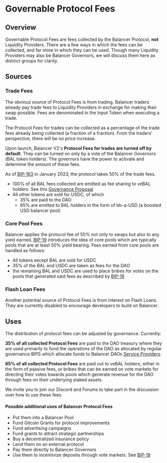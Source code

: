 # Governable Protocol Fees

## Overview

Governable Protocol Fees are fees collected by the Balancer Protocol, **not** Liquidity Providers. There are a few ways in which the fees can be collected, and far more in which they can be used. Though many Liquidity Providers may also be Balancer Governors, we will discuss them here as distinct groups for clarity. 

## Sources

### Trade Fees

The obvious source of Protocol Fees is from trading. Balancer traders already pay trade fees to Liquidity Providers in exchange for making their swap possible. Fees are denominated in the Input Token when executing a trade. 

The Protocol Fees for trades can be collected as a percentage of the trade fees already being collected (a fraction of a fraction). From the traders' perspective, there will be no price increase. 

Upon launch, Balancer V2's **Protocol Fees for trades are turned off by default**. They can be turned on only by a vote of the Balancer Governors (BAL token holders). The governors have the power to activate and determine the amount of these fees.

As of [BIP-163](https://forum.balancer.fi/t/bip-19-incentivize-core-pools-l2-usage/3329#specification-4)  in January 2023, the protocol takes 50% of the trade fees.
- 100% of all BAL fees collected are emitted as fee sharing to veBAL holders.  See this [Governance Proposal](https://forum.balancer.fi/t/proposal-distribute-protocol-fees-in-bal-where-appropriate/2933)
- All other tokens are sold for USDC, of which 
  - 35% are paid to the DAO 
  - 65% are emitted to BAL holders in the form of bb-a-USD (a boosted USD balancer pool)

### Core Pool Fees
Balancer applies the protocol fee of 50% not only to swaps but also to any yield earned. [BIP-19](https://forum.balancer.fi/t/bip-19-incentivize-core-pools-l2-usage/3329) introduces the idea of core pools which are typically pools that are at least 50% yield bearing. Fees earned from core pools are handled as follows:
- All tokens except BAL are sold for USDC
- 35% of the BAL and USDC are taken as fees for the DAO
- the remaining BAL and USDC are used to place bribes for votes on the pools that generated said fees as described by [BIP-19](https://forum.balancer.fi/t/bip-19-incentivize-core-pools-l2-usage/3329)

### Flash Loan Fees

Another potential source of Protocol Fees is from interest on Flash Loans. They are currently disabled to encourage developers to build on Balancer.

## Uses

The distribution of protocol fees can be adjusted by governance.  Currently:

**35% of all collected Protocol Fees** are paid to the DAO treasury where they are used primarily to fund the operations of the DAO as allocated by regular governance BIPS which allocate funds to Balancer DAOs [Service Providers](https://forum.balancer.fi/c/service-provider/15). 

**65% of all collected Protocol Fees** are paid out to veBAL holders, either in the form of passive fees, or bribes that can be earned on vote markets for directing their votes towards pools which generate revenue for the DAO through fees on their underlying staked assets.


We invite you to join our Discord and Forums to take part in the discussion over how to use these fees.

#### Possible additional uses of Balancer Protocol Fees

* Put them into a Balancer Pool
* Fund Gitcoin Grants for protocol improvements
* Fund advertising campaigns
* Fund grants to attract strategic partnerships
* Buy a decentralized insurance policy
* Lend them on an external protocol
* Pay them directly to Balancer Governors
* Use them to incentivize deposits through vote markets. See [BIP-19](https://forum.balancer.fi/t/bip-19-incentivize-core-pools-l2-usage/3329)
